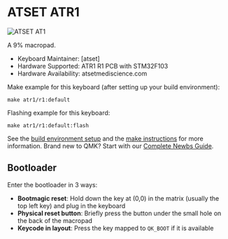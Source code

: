 # ATSET ATR1

![ATSET AT1](https://imgur.com/fu0iXD0h.jpg)

A 9% macropad.

* Keyboard Maintainer: [atset]
* Hardware Supported: ATR1 R1 PCB with STM32F103
* Hardware Availability: atsetmediscience.com

Make example for this keyboard (after setting up your build environment):

    make atr1/r1:default
    
Flashing example for this keyboard:

    make atr1/r1:default:flash

See the [build environment setup](https://docs.qmk.fm/#/getting_started_build_tools) and the [make instructions](https://docs.qmk.fm/#/getting_started_make_guide) for more information.
Brand new to QMK? Start with our [Complete Newbs Guide](https://docs.qmk.fm/#/newbs).

## Bootloader

Enter the bootloader in 3 ways:

* **Bootmagic reset**: Hold down the key at (0,0) in the matrix (usually the top left key) and plug in the keyboard
* **Physical reset button**: Briefly press the button under the small hole on the back of the macropad
* **Keycode in layout**: Press the key mapped to `QK_BOOT` if it is available

